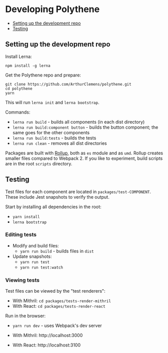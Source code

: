 # Developing Polythene

<!-- MarkdownTOC autolink="true" autoanchor="true" bracket="round" -->

- [Setting up the development repo](#setting-up-the-development-repo)
- [Testing](#testing)

<!-- /MarkdownTOC -->

<a name="setting-up-the-development-repo"></a>
## Setting up the development repo

Install Lerna:

```
npm install -g lerna
```

Get the Polythene repo and prepare:

```
git clone https://github.com/ArthurClemens/polythene.git
cd polythene
yarn
```

This will run `lerna init` and `lerna bootstrap`.

Commands:

* `lerna run build` - builds all components (in each dist directory)
* `lerna run build:component button` - builds the button component; the same goes for the other components
* `lerna run build:tests` - builds the tests
* `lerna run clean` - removes all dist directories

Packages are built with [Rollup](http://rollupjs.org), both as `es` module and as `umd`. Rollup creates smaller files compared to Webpack 2. If you like to experiment, build scripts are in the root `scripts` directory.



<a name="testing"></a>
## Testing

Test files for each component are located in `packages/test-COMPONENT`. These include Jest snapshots to verify the output.

Start by installing all dependencies in the root:

* `yarn install`
* `lerna bootstrap`

### Editing tests

* Modify and build files:
  * `yarn run build` - builds files in `dist`
* Update snapshots:
  * `yarn run test`
  * `yarn run test:watch`

### Viewing tests

Test files can be viewed by the "test renderers":

* With Mithril: `cd packages/tests-render-mithril`
* With React: `cd packages/tests-render-react`

Run in the browser:

* `yarn run dev` - uses Webpack's dev server

* With Mithril: http://localhost:3000
* With React: http://localhost:3100
  
